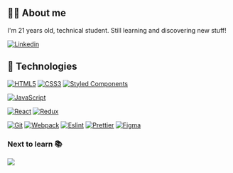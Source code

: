 ## 👨‍💻 About me

I'm 21 years old, technical student. Still learning and discovering new stuff!

[![Linkedin](https://img.shields.io/badge/-LinkedIn-blue?style=flat-square&logo=Linkedin&logoColor=white&link=https://https://www.linkedin.com/in/piotr-paczuski/)](https://www.linkedin.com/in/piotr-paczuski/)

## 🔧 Technologies

[![HTML5](https://img.shields.io/badge/-HTML5-E34F26?style=flat-square&logo=html5&logoColor=white&link=https://github.com/olafsulich/)](https://github.com/olafsulich/)
[![CSS3](https://img.shields.io/badge/-CSS3-1572B6?style=flat-square&logo=css3&link=https://github.com/olafsulich/)](https://github.com/olafsulich/)
[![Styled Components](https://img.shields.io/badge/-StyledComponents-black?style=flat-square&logo=Styled-Components)](https://github.com/olafsulich/)

[![JavaScript](https://img.shields.io/badge/-JavaScript-black?style=flat-square&logo=javascript&link=https://github.com/olafsulich/)](https://github.com/olafsulich/)

[![React](https://img.shields.io/badge/-React-black?style=flat-square&logo=react)](https://github.com/olafsulich/)
[![Redux](https://img.shields.io/badge/-Redux-black?style=flat-square&logo=Redux&logoColor=pink)](https://github.com/olafsulich/)

[![Git](https://img.shields.io/badge/-Git-black?style=flat-square&logo=git&link=https://github.com/olafsulich/)](https://github.com/olafsulich/)
[![Webpack](https://img.shields.io/badge/-Webpack-blue?style=flat-square&logo=Webpack&logoColor=white)](https://github.com/olafsulich/)
[![Eslint](https://img.shields.io/badge/-Eslint-purple?style=flat-square&logo=Eslint&logoColor=white)](https://github.com/olafsulich/)
[![Prettier](https://img.shields.io/badge/-Prettier-black?style=flat-square&logo=Prettier&logoColor=white)](https://github.com/olafsulich/)
[![Figma](https://img.shields.io/badge/-Figma-gray?style=flat-square&logo=Figma)](https://github.com/olafsulich/)

### Next to learn 📚

![](https://img.shields.io/badge/-Typescript-black?style=flat-square&logo=Typescript)
